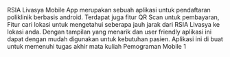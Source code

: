 RSIA Livasya Mobile App merupakan sebuah aplikasi untuk pendaftaran poliklinik berbasis android. Terdapat juga fitur QR Scan untuk pembayaran, Fitur cari lokasi untuk mengetahui seberapa jauh jarak dari RSIA Livasya ke lokasi anda. Dengan tampilan yang menarik dan user friendly aplikasi ini dapat dengan mudah digunakan untuk kebutuhan pasien. Aplikasi ini di buat untuk memenuhi tugas akhir mata kuliah Pemograman Mobile 1
